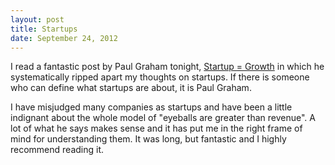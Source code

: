 ```yaml
---
layout: post
title: Startups
date: September 24, 2012
---
```


I read a fantastic post by Paul Graham tonight, [Startup = Growth](http://paulgraham.com/growth.html) in which he systematically ripped apart my thoughts on startups. If there is someone who can define what startups are about, it is Paul Graham.

I have misjudged many companies as startups and have been a little indignant about the whole model of "eyeballs are greater than revenue". A lot of what he says makes sense and it has put me in the right frame of mind for understanding them. It was long, but fantastic and I highly recommend reading it.

